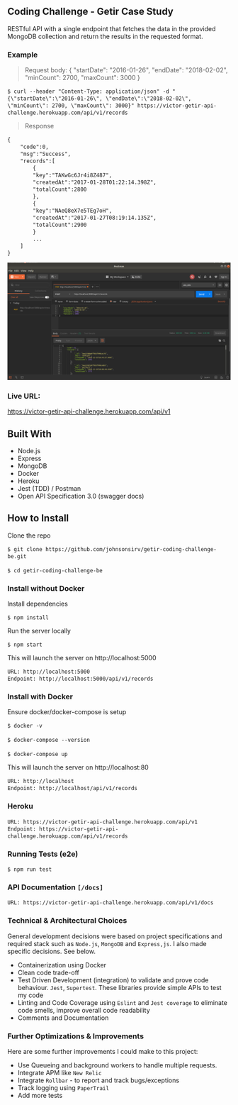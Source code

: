 ## Coding Challenge - Getir Case Study

RESTful API with a single endpoint that fetches the data in the
provided MongoDB collection and return the results in the requested format.

### Example

> Request
body: {
"startDate": "2016-01-26",
"endDate": "2018-02-02",
"minCount": 2700,
"maxCount": 3000
}

```
$ curl --header "Content-Type: application/json" -d "{\"startDate\":\"2016-01-26\", \"endDate\":\"2018-02-02\", \"minCount\": 2700, \"maxCount\": 3000}" https://victor-getir-api-challenge.herokuapp.com/api/v1/records
```

> Response

```
{
    "code":0,
    "msg":"Success",
    "records":[
        {
        "key":"TAKwGc6Jr4i8Z487",
        "createdAt":"2017-01-28T01:22:14.398Z",
        "totalCount":2800
        },
        {
        "key":"NAeQ8eX7e5TEg7oH",
        "createdAt":"2017-01-27T08:19:14.135Z",
        "totalCount":2900
        }
        ...
    ]
}
```

![](https://github.com/johnsonsirv/getir-coding-challenge-be/blob/master/docs/getir-api-docs-postman.png)

### Live URL:

https://victor-getir-api-challenge.herokuapp.com/api/v1

## Built With

-   Node.js
-   Express
-   MongoDB
-   Docker
-   Heroku
-   Jest (TDD) / Postman
-   Open API Specification 3.0 (swagger docs)

## How to Install

Clone the repo

```
$ git clone https://github.com/johnsonsirv/getir-coding-challenge-be.git

$ cd getir-coding-challenge-be
```

### Install without Docker

Install dependencies

```
$ npm install
```

Run the server locally

```
$ npm start
```

This will launch the server on http://localhost:5000

```
URL: http://localhost:5000
Endpoint: http://localhost:5000/api/v1/records
```

### Install with Docker

Ensure docker/docker-compose is setup

```
$ docker -v

$ docker-compose --version

$ docker-compose up
```
This will launch the server on http://localhost:80
```
URL: http://localhost
Endpoint: http://localhost/api/v1/records
```

### Heroku

```
URL: https://victor-getir-api-challenge.herokuapp.com/api/v1
Endpoint: https://victor-getir-api-challenge.herokuapp.com/api/v1/records
```

### Running Tests (e2e)

```
$ npm run test
```

### API Documentation `[/docs]`

```
URL: https://victor-getir-api-challenge.herokuapp.com/api/v1/docs
```

### Technical & Architectural Choices

General development decisions were based on project specifications and required stack such as `Node.js`, `MongoDB` and `Express,js`. I also made specific decisions. See below.

-   Containerization using Docker
-   Clean code trade-off
-   Test Driven Development (integration) to validate and prove code behaviour. `Jest`, `Supertest`. These libraries provide simple APIs to test my code
-   Linting and Code Coverage using `Eslint` and `Jest coverage` to eliminate code smells, improve overall code readability
-   Comments and Documentation

### Further Optimizations & Improvements

Here are some further improvements I could make to this project:

-   Use Queueing and background workers to handle multiple requests.
-   Integrate APM like `New Relic`
-   Integrate `Rollbar` - to report and track bugs/exceptions
-   Track logging using `PaperTrail`
-   Add more tests
